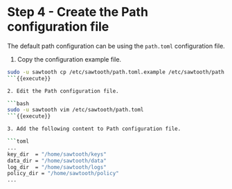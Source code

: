 # Step 4 - Create the Path configuration file

The default path configuration can be using the `path.toml` configuration file. 

1. Copy the configuration example file.

```bash
sudo -u sawtooth cp /etc/sawtooth/path.toml.example /etc/sawtooth/path.toml
```{{execute}}

2. Edit the Path configuration file.

```bash
sudo -u sawtooth vim /etc/sawtooth/path.toml
```{{execute}}

3. Add the following content to Path configuration file.

```toml
...
key_dir  = "/home/sawtooth/keys"
data_dir = "/home/sawtooth/data"
log_dir  = "/home/sawtooth/logs"
policy_dir = "/home/sawtooth/policy"
...
```
